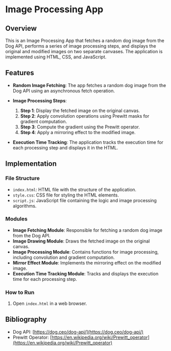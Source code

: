 # Image Processing App

## Overview

This is an Image Processing App that fetches a random dog image from the Dog API, performs a series of image processing steps, and displays the original and modified images on two separate canvases. The application is implemented using HTML, CSS, and JavaScript.

## Features

- **Random Image Fetching**: The app fetches a random dog image from the Dog API using an asynchronous fetch operation.

- **Image Processing Steps**:
  1. **Step 1**: Display the fetched image on the original canvas.
  2. **Step 2**: Apply convolution operations using Prewitt masks for gradient computation.
  3. **Step 3**: Compute the gradient using the Prewitt operator.
  4. **Step 4**: Apply a mirroring effect to the modified image.

- **Execution Time Tracking**: The application tracks the execution time for each processing step and displays it in the HTML.

## Implementation

### File Structure

- `index.html`: HTML file with the structure of the application.
- `style.css`: CSS file for styling the HTML elements.
- `script.js`: JavaScript file containing the logic and image processing algorithms.

### Modules

- **Image Fetching Module**: Responsible for fetching a random dog image from the Dog API.
- **Image Drawing Module**: Draws the fetched image on the original canvas.
- **Image Processing Module**: Contains functions for image processing, including convolution and gradient computation.
- **Mirror Effect Module**: Implements the mirroring effect on the modified image.
- **Execution Time Tracking Module**: Tracks and displays the execution time for each processing step.

### How to Run

1. Open `index.html` in a web browser.

## Bibliography

- Dog API: [https://dog.ceo/dog-api/](https://dog.ceo/dog-api/)
- Prewitt Operator: [https://en.wikipedia.org/wiki/Prewitt_operator](https://en.wikipedia.org/wiki/Prewitt_operator)
